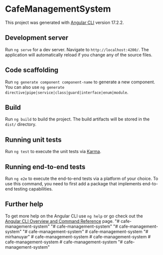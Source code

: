 # CafeManagementSystem

This project was generated with [Angular CLI](https://github.com/angular/angular-cli) version 17.2.2.

## Development server

Run `ng serve` for a dev server. Navigate to `http://localhost:4200/`. The application will automatically reload if you change any of the source files.

## Code scaffolding

Run `ng generate component component-name` to generate a new component. You can also use `ng generate directive|pipe|service|class|guard|interface|enum|module`.

## Build

Run `ng build` to build the project. The build artifacts will be stored in the `dist/` directory.

## Running unit tests

Run `ng test` to execute the unit tests via [Karma](https://karma-runner.github.io).

## Running end-to-end tests

Run `ng e2e` to execute the end-to-end tests via a platform of your choice. To use this command, you need to first add a package that implements end-to-end testing capabilities.

## Further help

To get more help on the Angular CLI use `ng help` or go check out the [Angular CLI Overview and Command Reference](https://angular.io/cli) page.
"# cafe-management-system" 
"# cafe-management-system" 
"# cafe-management-system" 
"# cafe-management-system" 
#   c a f e - m a n a g e m e n t - s y s t e m  
 "# mirhanuyar" 
#   c a f e - m a n a g e m e n t - s y s t e m  
 # cafe-management-system
#   c a f e - m a n a g e m e n t - s y s t e m  
 #   c a f e - m a n a g e m e n t - s y s t e m  
 "# cafe-management-system" 

